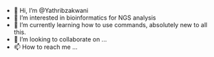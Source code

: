 - 👋 Hi, I’m @Yathribzakwani
- 👀 I’m interested in bioinformatics for NGS analysis 
- 🌱 I’m currently learning how to use commands, absolutely new to all this.
- 💞️ I’m looking to collaborate on ...
- 📫 How to reach me ...

<!---
Yathribzakwani/Yathribzakwani is a ✨ special ✨ repository because its `README.md` (this file) appears on your GitHub profile.
You can click the Preview link to take a look at your changes.
--->
